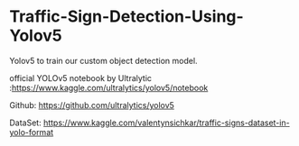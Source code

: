 # Traffic-Sign-Detection-Using-Yolov5
 Yolov5 to train our custom object detection model.
 
 official YOLOv5 notebook by Ultralytic :https://www.kaggle.com/ultralytics/yolov5/notebook
 
 Github: https://github.com/ultralytics/yolov5
 
 DataSet: https://www.kaggle.com/valentynsichkar/traffic-signs-dataset-in-yolo-format
